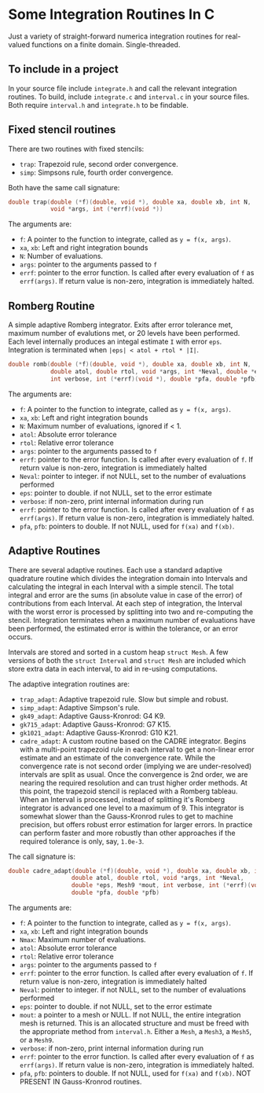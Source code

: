 # Some Integration Routines In C #

Just a variety of straight-forward numerica integration routines for real-valued functions on a finite domain.  Single-threaded.


## To include in a project

In your source file include `integrate.h` and call the relevant integration routines.  To build, include `integrate.c` and `interval.c` in your source files. Both require `interval.h` and `integrate.h` to be findable.


## Fixed stencil routines

There are two routines with fixed stencils:

* `trap`: Trapezoid rule, second order convergence.
* `simp`: Simpsons rule, fourth order convergence.

Both have the same call signature:

```c
double trap(double (*f)(double, void *), double xa, double xb, int N,
            void *args, int (*errf)(void *))
```

The arguments are:

* `f`: A pointer to the function to integrate, called as `y = f(x, args)`.
* `xa`, `xb`: Left and right integration bounds
* `N`: Number of evaluations.
* `args`: pointer to the arguments passed to `f`
* `errf`: pointer to the error function. Is called after every evaluation of `f` as `errf(args)`.  If return value is non-zero, integration is immediately halted.

## Romberg Routine

A simple adaptive Romberg integrator. Exits after error tolerance met, maximum number of evalutions met, or 20 levels have been performed.  Each level internally produces an integal estimate `I` with error `eps`. Integration is terminated when `|eps| < atol + rtol * |I|`.

```c
double romb(double (*f)(double, void *), double xa, double xb, int N,
            double atol, double rtol, void *args, int *Neval, double *eps,
            int verbose, int (*errf)(void *), double *pfa, double *pfb)
```

The arguments are:

* `f`: A pointer to the function to integrate, called as `y = f(x, args)`.
* `xa`, `xb`: Left and right integration bounds
* `N`: Maximum number of evaluations, ignored if < 1. 
* `atol`: Absolute error tolerance
* `rtol`: Relative error tolerance
* `args`: pointer to the arguments passed to `f`
* `errf`: pointer to the error function. Is called after every evaluation
    of `f`.  If return value is non-zero, integration is immediately halted
* `Neval`: pointer to integer. if not NULL, set to the number of evaluations performed
* `eps`: pointer to double. if not NULL, set to the error estimate
* `verbose`: if non-zero, print internal information during run
* `errf`: pointer to the error function. Is called after every evaluation of `f` as `errf(args)`.  If return value is non-zero, integration is immediately halted.
* `pfa`, `pfb`: pointers to double. If not NULL, used for `f(xa)` and `f(xb)`.

## Adaptive Routines

There are several adaptive routines. Each use a standard adaptive quadrature routine which divides the integration domain into Intervals and calculating the integral in each Interval with a simple stencil. The total integral and error are the sums (in absolute value in case of the error) of contributions from each Interval. At each step of integration, the Interval with the worst error is processed by splitting into two and re-computing the stencil.  Integration terminates when a maximum number of evaluations have been performed, the estimated error is within the tolerance, or an error occurs.

Intervals are stored and sorted in a custom heap `struct Mesh`.  A few versions of both the `struct Interval` and `struct Mesh` are included which store extra data in each interval, to aid in re-using computations.

The adaptive integration routines are:

* `trap_adapt`: Adaptive trapezoid rule.  Slow but simple and robust.
* `simp_adapt`: Adaptive Simpson's rule.
* `gk49_adapt`: Adaptive Gauss-Kronrod: G4 K9.
* `gk715_adapt`: Adaptive Gauss-Kronrod: G7 K15.
* `gk1021_adapt`: Adaptive Gauss-Kronrod: G10 K21.
* `cadre_adapt`: A custom routine based on the CADRE integrator. Begins with a multi-point trapezoid rule in each interval to get a non-linear error estimate and an estimate of the convergence rate. While the convergence rate is not second order (implying we are under-resolved) intervals are split as usual. Once the convergence is 2nd order, we are nearing the required resolution and can trust higher order methods. At this point, the trapezoid stencil is replaced with a Romberg tableau. When an Interval is processed, instead of splitting it's Romberg integrator is advanced one level to a maximum of 9.  This integrator is somewhat slower than the Gauss-Kronrod rules to get to machine precision, but offers robust error estimation for larger errors. In practice can perform faster and more robustly than other approaches if the required tolerance is only, say, `1.0e-3`.

The call signature is:

```c
double cadre_adapt(double (*f)(double, void *), double xa, double xb, int Nmax,
                  double atol, double rtol, void *args, int *Neval,
                  double *eps, Mesh9 *mout, int verbose, int (*errf)(void *),
                  double *pfa, double *pfb)
```

The arguments are:

* `f`: A pointer to the function to integrate, called as `y = f(x, args)`.
* `xa`, `xb`: Left and right integration bounds
* `Nmax`: Maximum number of evaluations. 
* `atol`: Absolute error tolerance
* `rtol`: Relative error tolerance
* `args`: pointer to the arguments passed to `f`
* `errf`: pointer to the error function. Is called after every evaluation
    of `f`.  If return value is non-zero, integration is immediately halted
* `Neval`: pointer to integer. if not NULL, set to the number of evaluations performed
* `eps`: pointer to double. if not NULL, set to the error estimate
* `mout`: a pointer to a mesh or NULL. If not NULL, the entire integration mesh is returned. This is an allocated structure and must be freed with the appropriate method from `interval.h`. Either a `Mesh`, a `Mesh3`, a `Mesh5`, or a `Mesh9`.
* `verbose`: if non-zero, print internal information during run
* `errf`: pointer to the error function. Is called after every evaluation of `f` as `errf(args)`.  If return value is non-zero, integration is immediately halted.
* `pfa`, `pfb`: pointers to double. If not NULL, used for `f(xa)` and `f(xb)`. NOT PRESENT IN Gauss-Kronrod routines.
